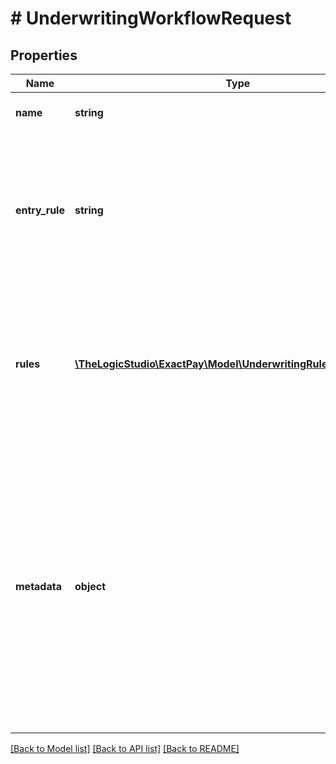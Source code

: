 # # UnderwritingWorkflowRequest

## Properties

Name | Type | Description | Notes
------------ | ------------- | ------------- | -------------
**name** | **string** | The name of the Workflow. | [optional]
**entry_rule** | **string** | The name of the entry Rule in the ruleset of this Underwriting Workflow to start evaluating the Onboarding Application. | [optional]
**rules** | [**\TheLogicStudio\ExactPay\Model\UnderwritingRuleRequestInner[]**](UnderwritingRuleRequestInner.md) | The list of Rules available for the Underwriting Workflow process that can be used to evaluate the Onboarding Application. | [optional]
**metadata** | **object** | Extra information related to a Workflow. It is usually used for display purposes on the web application and not applicable to API users. This data can be used to construct the visual view of the workflow using [React Flow](https://reactflow.dev/) component library. | [optional]

[[Back to Model list]](../../README.md#models) [[Back to API list]](../../README.md#endpoints) [[Back to README]](../../README.md)
